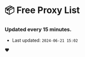 # :package: Free Proxy List
### Updated every 15 minutes.

- Last updated: `2024-06-21 15:02`

:heart:

